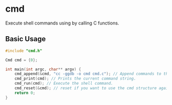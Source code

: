 # cmd

Execute shell commands using by calling C functions.
## Basic Usage

```c
#include "cmd.h"

Cmd cmd = {0};

int main(int argc, char** argv) {
    cmd_append(&cmd, "cc -ggdb -o cmd cmd.c"); // Append commands to the command string.
    cmd_print(cmd); // Prints the current command string.
    cmd_run(cmd); // Execute the shell command.
    cmd_reset(&cmd); // reset if you want to use the cmd structure again.
    return 0;
}
```
